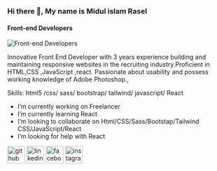 ### Hi there 👋, My name is Midul islam Rasel 
#### Front-end Developers
![Front-end Developers](https://media-exp1.licdn.com/dms/image/C4D16AQFiOQAt2i8S0g/profile-displaybackgroundimage-shrink_350_1400/0/1653747541068?e=1675296000&v=beta&t=Em6uBS9HMoFJLzZTLS36FQfQuUKudAjTrmuYoxXJr5w)

Innovative Front End Developer with 3 years experience building and maintaining responsive websites in the recruiting industry.Proficient in HTML,CSS ,JavaScript ,react. Passionate about usability and possess working knowledge of Adobe Photoshop.,

Skills: html5 /css/ sass/ bootstrap/ tailwind/ javascript/ React 

-  I’m currently working on Freelancer 
-  I’m currently learning React 
-  I’m looking to collaborate on Html/CSS/Sass/Bootstap/Tailwind CSS/JavaScript/React 
-  I’m looking for help with React 


[<img src='https://cdn.jsdelivr.net/npm/simple-icons@3.0.1/icons/github.svg' alt='github' height='40'>](https://github.com/https://github.com/midulislamrasel01)  [<img src='https://cdn.jsdelivr.net/npm/simple-icons@3.0.1/icons/linkedin.svg' alt='linkedin' height='40'>](https://www.linkedin.com/in/https://www.linkedin.com/in/midulislamrasel01//)  [<img src='https://cdn.jsdelivr.net/npm/simple-icons@3.0.1/icons/facebook.svg' alt='facebook' height='40'>](https://www.facebook.com/https://www.facebook.com/midulislamrasel01/)  [<img src='https://cdn.jsdelivr.net/npm/simple-icons@3.0.1/icons/instagram.svg' alt='instagram' height='40'>](https://www.instagram.com/https://www.instagram.com/midulislamrasel01//)  

